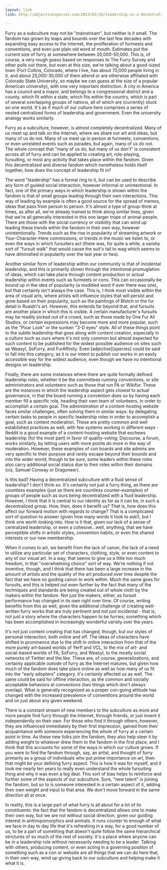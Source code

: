 ```yaml
---
layout: link
link: http://adjectivespecies.com/2013/03/20/leadership-in-a-decentralized-subculture/

---
```


Furry as a subculture may not be "mainstream", but neither is it small. The
fandom has grown by leaps and bounds over the last few decades with expanding
easy access to the Internet, the proliferation of furmeets and conventions, and
even just plain old word of mouth. Estimates put the current size of furry at
somewhere between 20,000-50,000. This is, of course, a very rough guess based on
responses to The Furry Survey and other polls out there, but even at this size,
we're talking about a good-sized town (Fort Collins, Colorado, where I live, has
about 70,000 people living in it, and about 25,000-30,000 of them attend or are
otherwise affiliated with Colorado State University, so maybe we can guess at
the size of a popular American university), with one very important distinction.
A city in America has a council and a mayor, and belongs to a congressional
district and a county, which fit within a state, which fits within the country,
which is part of several overlapping groups of nations, all of which are
(currently) stuck on one world. It's as if much of our culture here comprises a
series of nested centralized forms of leadership and government. Even the
university analogy works similarly.

Furry as a subculture, however, is almost completely decentralized. Many of us
meet up and talk on the Internet, where we share our art and ideas, but many of
us do not. Many of us meet up in person at furmeets, conventions, or even
unrelated events such as parades, but again, many of us do not. The whole
concept that "many of us do, but many of us don't" is consistent across all of
furry and can be applied to creating art, role-playing, fursuiting, or most any
activity that takes place within the fandom. Given this decentralized and
diverse fandom which nonetheless holds itself together, how does the concept of
leadership fit in?<!--more-->

The word "leadership" has a formal ring to it, but can be used to describe any
form of guided social interaction, however informal or unintentional. In fact,
one of the primary ways in which leadership is shown within the fandom is that
of small groups leading through their own interactions. This way of leading by
example is often a good source for the spread of memes, ideas that pass from
person to person. It's almost a type of group-think at times, as after all,
we're already trained to think along similar lines, given that we're all
generally interested in this one larger trope of animal-people. There are those
with the social currency or visibility that can wind up leading these trends
within the fandom in their own way, however unintentionally. Trends such as the
rise in popularity of streaming artwork or Your-Character-Here commissions, or
trends in the music we listen to, or even the ways in which fursuiters act
(there was, for quite a while, a swishy sort of "fursuit walk" that would cause
the suit's tail to wag which seems to have diminished in popularity over the
last year or two).

Another similar form of leadership within our community is that of incidental
leadership, and this is primarily shown through the intentional promuglation of
ideas, which can take place through content production or actual leadership
within events such as furmeets or cons. This can occasionally be bound up in the
idea of popularity (a muddied word if ever there was one), but that certainly
isn't always the case. This is, I think most visible within the area of visual
arts, where artists will influence styles that will persist and grow based on
their popularity, such as the paintings of Blotch or the fur detail in Ruaidri's
art. However, this extends far beyond that, and fursuits are another place in
which this is visible. A certain manufacturer's fursuits may be readily picked
out of a crowd, such as those made by One Fur All Studios, or certain
expressions may become more and more popular, such as the "Pixar Look" or the
sunken "3-D eyes" style. All of these things point to the subtle leadership that
goes along with content creation, especially in a culture such as ours where
it's not only common but almost expected for such content to be published for
the widest possible audience on sites such as Weasyl, SoFurry, and FurAffinity.
Even \[adjective\]\[species\] could be said to fall into this category, as it is
our intent to publish our works in an easily accessible way for the widest
audience, even though we have no intentional designs on leadership.

Finally, there are some instances where there are quite formally defined
leadership roles, whether it be the committees running conventions, or site
administrators and volunteers such as those that run FA or Wikifur. These are
the instances in which the leadership aspect gets closest to actual governance,
in that the board running a convention does so by having each member fill a
specific role, heading their own team of volunteers, in order to accomplish a
certain goal. The administration of a content-hosting website faces similar
challenges, often solving them in similar ways: by delegating certain tasks to
people in specific leadership roles in order to accomplish a goal, such as
content moderation. These are pretty common and well established practices as
well, with few systems working in different ways - Reddit is a good example of a
content-hosting website that eschews leadership (for the most part) in favor of
quality-voting; Discourse, a forum, works similarly, by letting users with more
points do more in the way of moderation. However, these examples of con boards
and site admins are very specific to their purpose and rarely escape beyond
their bounds and into the wider world; though to be sure, some leaders within
these roles also carry additional social status due to their roles within their
domains (viz, Samuel Conway or Dragoneer).

Is this bad? Having a decentralized subculture with a fluid sense of leadership?
I don't think so. It's certainly not just a furry thing, as there are countless
examples (just as there are countless counter-examples) of groups of people such
as ours being decentralized with a fluid leadership. However, I think that it is
central to our identity as far as it can be, in such a decentralized group. How,
then, does it benefit us? That is, how does this affect our forward motion with
regards to change? That is a complicated sort of question to answer (given how
many words it took to ask!), but I think one worth looking into. How is it that,
given our lack of a sense of centralized leadership, or even a cohesive...well,
anything, that we have perceptible shifts in artistic styles, convention habits,
or even the shared interests or our new membership.

When it comes to art, we benefit from the lack of canon, the lack of a need to
utilize any particular set of characters, clothing, style, or even content to
any of our visual art. In a way, that seems to give us a little too much
freedom, in that "overwhelming choice" sort of way. We're nothing if not
inventive, though, and I think that there has been a large increase in the
amount of artists and the quality of the art produced over time despite the fact
that we have no guiding canon to work within. Much the same goes for fursuits,
and this is helped out even further by the fact that many of the techniques and
standards are being created out of whole cloth by the makers within the fandom.
Not just the makers, either, as fursuit performance has changed in its own right
over time. Of course, writing benefits from this as well, given the additional
challenge of creating well-written furry works that are truly pertinent and not
just incidental - that is, not just a story where the characters happen to be
furries; something which has been accomplished in increasingly wonderful variety
over the years.

It's not just content creating that has changed, though, but our styles of
personal interaction, both online and off. The ideas of characters have shifted
in prominence due to the shift in online interaction from that of the more
purely art-based worlds of Yerf! and VCL, to the mix of art- and social-based
worlds of FA, SoFurry, and Weasyl, to the mostly social networks of Twitter and
the like. These are, of course, generalizations, and certainly applicable
outside of furry as the Internet matures, but given how much of the fandom does
take place online as well as how many of us fit into the "early adopters"
category, it's certainly affected us as well. The same could be said for offline
interaction, as the common and socially acceptable behaviors at conventions (two
things which don't always overlap). What is generally recognized as a proper
con-going attitude has changed with the increased prevalence of conventions
around the world and on just about any given weekend.

There is a constant stream of new members to the subculture as more and more
people find furry through the Internet, through friends, or just invent it
independently on their own. For those who find it through others, however, they
are influenced immediately by their first impression, gained from their
acquaintance with someone experiencing the whole of furry at a certain point in
time. As these new folks join the fandom, they also help steer it by adding
weight to whatever drew them to the fandom in the first place, and I think that
this accounts for some of the ways in which our culture grows. If you were to
find the fandom through, say, an artist, and thought of furry primarily as a
group of individuals who put prime importance on art, then that might be your
defining furry aspect. This is how it was for myself, and it took me nearly ten
years to really even understand the whole fursuiting thing and why it was even a
big deal. This sort of bias helps to reinforce and further some of the aspects
of our subculture. Sure, "new talent" is joining the fandom, but so to is
someone interested in a certain aspect of it, adding their own weight and input
to that area. We don't move forward in the same direction all at once.

In reality, this is a large part of what furry is all about for a lot of its
constituents: the fact that the fandom is decentralized allows one to make their
own way, but we are not without social direction, given our guiding interest in
anthropomorphics and animals. It runs counter to enough of what we face in day
to day life that it's refreshing in a way, for a good number of us, to be a part
of something that doesn't quite follow the same hierarchical strictures of so
much of the rest of society. It's a place where anyone can be in a leadership
role without necessarily needing to be a leader. Talking with others, producing
content, or even acting in a governing position of something such as a con or
website are all things that we can do here that, in their own way, wind up
giving back to our subculture and helping make it what it is.
